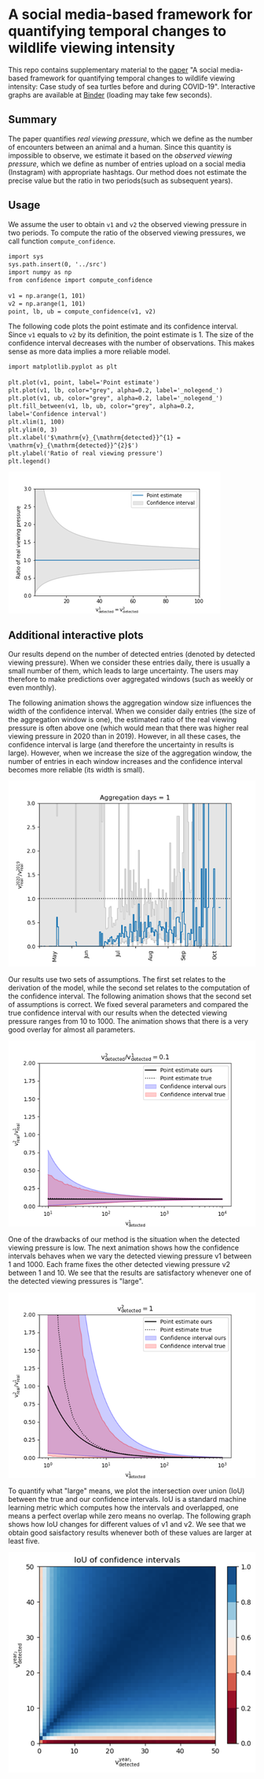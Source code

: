 # A social media-based framework for quantifying temporal changes to wildlife viewing intensity
 
This repo contains supplementary material to the [paper](https://www.biorxiv.org/content/10.1101/2022.05.19.492636) "A social media-based framework for quantifying temporal changes to wildlife viewing intensity: Case study of sea turtles before and during COVID-19". Interactive graphs are available at [Binder](https://mybinder.org/v2/gh/sadda/Turtles_Covid/HEAD?labpath=notebooks%2Fexample.ipynb) (loading may take few seconds).

 
## Summary

The paper quantifies *real viewing pressure*, which we define as the number of encounters between an animal and a human. Since this quantity is impossible to observe, we estimate it based on the *observed viewing pressure*, which we define as number of entries upload on a social media (Instagram) with appropriate hashtags. Our method does not estimate the precise value but the ratio in two periods(such as subsequent years).

## Usage

We assume the user to obtain `v1` and `v2` the observed viewing pressure in two periods. To compute the ratio of the observed viewing pressures, we call function `compute_confidence`.

```
import sys
sys.path.insert(0, '../src')
import numpy as np
from confidence import compute_confidence

v1 = np.arange(1, 101)
v2 = np.arange(1, 101)
point, lb, ub = compute_confidence(v1, v2)
```

The following code plots the point estimate and its confidence interval. Since `v1` equals to `v2` by its definition, the point estimate is 1. The size of the confidence interval decreases with the number of observations. This makes sense as more data implies a more reliable model.

```
import matplotlib.pyplot as plt

plt.plot(v1, point, label='Point estimate')
plt.plot(v1, lb, color="grey", alpha=0.2, label='_nolegend_')
plt.plot(v1, ub, color="grey", alpha=0.2, label='_nolegend_')
plt.fill_between(v1, lb, ub, color="grey", alpha=0.2, label='Confidence interval')
plt.xlim(1, 100)
plt.ylim(0, 3)
plt.xlabel('$\mathrm{v}_{\mathrm{detected}}^{1} = \mathrm{v}_{\mathrm{detected}}^{2}$')
plt.ylabel('Ratio of real viewing pressure')
plt.legend()
```

![](figures/confidence.png)


## Additional interactive plots

Our results depend on the number of detected entries (denoted by detected viewing pressure). When we consider these entries daily, there is usually a small number of them, which leads to large uncertainty. The users may therefore to make predictions over aggregated windows (such as weekly or even monthly).

The following animation shows the aggregation window size influences the width of the confidence interval. When we consider daily entries (the size of the aggregation window is one), the estimated ratio of the real viewing pressure is often above one (which would mean that there was higher real viewing pressure in 2020 than in 2019). However, in all these cases, the confidence interval is large (and therefore the uncertainty in results is large). However, when we increase the size of the aggregation window, the number of entries in each window increases and the confidence interval becomes more reliable (its width is small).

![](figures/aggr.gif)




Our results use two sets of assumptions. The first set relates to the derivation of the model, while the second set relates to the computation of the confidence interval. The following animation shows that the second set of assumptions is correct. We fixed several parameters and compared the true confidence interval with our results when the detected viewing pressure ranges from 10 to 1000. The animation shows that there is a very good overlay for almost all parameters. 

![](figures/confidence1.gif)



One of the drawbacks of our method is the situation when the detected viewing pressure is low. The next animation shows how the confidence intervals behaves when we vary the detected viewing pressure v1 between 1 and 1000. Each frame fixes the other detected viewing pressure v2 between 1 and 10. We see that the results are satisfactory whenever one of the detected viewing pressures is "large".

![](figures/confidence2.gif)



To quantify what "large" means, we plot the intersection over union (IoU) between the true and our confidence intervals. IoU is a standard machine learning metric which computes how the intervals and overlapped, one means a perfect overlap while zero means no overlap. The following graph shows how IoU changes for different values of v1 and v2. We see that we obtain good saisfactory results whenever both of these values are larger at least five. 

![](figures/reliability1.png)
